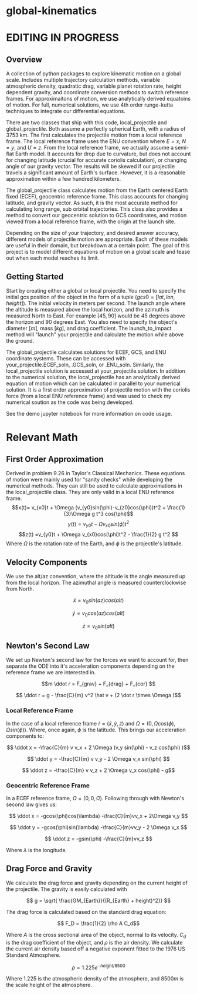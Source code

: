 # global-kinematics
# EDITING IN PROGRESS
## Overview
A collection of python packages to explore kinematic motion on a global scale. Includes multiple trajectory calculation methods, variable atmospheric density, quadratic drag, variable planet rotation rate, height dependent gravity, and coordinate conversion methods to switch reference frames. For approximaitons of motion, we use analytically derived equatoins of motion. For full, numerical solutions, we use 4th order runge-kutta techniques to integrate our differential equations.

There are two classes that ship with this code, local_projectile and global_projectile. Both assume a perfectly spherical Earth, with a radius of $3753$ km. The first calculates the projectile motion from a local reference frame. The local reference frame uses the ENU convention where $E=x$, $N=y$, and $U=z$. From the local reference frame, we actually assume a semi-flat Earth model. It accounts for drop due to curvature, but does not account for changing latitude (crucial for accurate coriolis calculation), or changing angle of our gravity vector. The results will be skewed if our projectile travels a significant amount of Earth's surface. However, it is a reasonable approximation within a few hundred kilometers.

The global_projectile class calculates motion from the Earth centered Earth fixed (ECEF), geocentric reference frame. This class accounts for changing latitude, and gravity vector. As such, it is the most accurate method for calculating long range, sub orbital trajectories. This class also provides a method to convert our geocentric solution to GCS coordinates, and motion viewed from a local reference frame, with the origin at the launch site.

Depending on the size of your trajectory, and desired answer accuracy, different models of projectile motion are appropriate. Each of these models are useful in their domain, but breakdown at a certain point. The goal of this project is to model different equations of motion on a global scale and tease out when each model reaches its limit.

## Getting Started
Start by creating either a global or local projectile. You need to specify the initial gcs position of the object in the form of a tuple ($gcs0 = [lat,lon,height]$). The initial velocity in meters per second. The launch angle where the altitude is measured above the local horizon, and the azimuth is measured North to East. For example $[45,90]$ would be $45$ degrees above the horizon and $90$ degrees East. You also need to specify the object's diameter $[m]$, mass $[kg]$, and drag coefficient. The launch_to_impact method will "launch" your projectile and calculate the motion while above the ground.

The global_projectile calculates solutions for ECEF, GCS, and ENU coordinate systems. These can be accessed with your_projectile.ECEF_soln, .GCS_soln, or .ENU_soln. Similarly, the local_projectile solution is accessed at your_projectile.solution. In addition to the numerical solution, the local_projectile has an analytically derived equation of motion which can be calculated in parallel to your numerical solution. It is a first order approximation of projectile motion with the coriolis force (from a local ENU reference frame) and was used to check my numerical soution as the code was being developed.

See the demo jupyter notebook for more information on code usage.

# Relevant Math
## First Order Approximation
Derived in problem 9.26 in Taylor's Classical Mechanics. These equations of motion were mainly used for "sanity checks" while developing the numerical methods. They can still be used to calculate approximations in the local_projectile class. They are only valid in a local ENU reference frame. 
$$x(t)= v_{x0}t + \Omega (v_{y0}sin(\phi)-v_{z0}cos(\phi))t^2 + \frac{1}{3}\Omega g t^3 cos(\phi)$$
$$y(t) =v_{y0}t - \Omega v_{x0}sin(\phi)t^2 $$
$$z(t) =v_{y0}t + \Omega v_{x0}cos(\phi)t^2 - \frac{1}{2} g t^2 $$
Where $\Omega$ is the rotation rate of the Earth, and $\phi$ is the projectile's latitude.

## Velocity Components
We use the alt/az convention, where the altitude is the angle measured up from the local horizon. The azimuthal angle is measured counterclockwise from North.

$$ \dot x = v_0 sin(az) cos(alt) $$

$$ \dot y = v_0 cos(az) cos(alt) $$

$$ \dot z = v_0 sin(alt) $$

## Newton's Second Law
We set up Newton's second law for the forces we want to account for, then separate the ODE into it's acceleration components depending on the reference frame we are interested in.

$$m \ddot r = F_{grav} + F_{drag} + F_{cor} $$

$$ \ddot r = g - \frac{C}{m} v^2 \hat v + (2 \dot r \times \Omega )$$

### Local Reference Frame
In the case of a local reference frame $\dot r = (\dot x, \dot y, \dot z)$ and $\Omega = (0, \Omega cos(\phi), \Omega sin(\phi))$. Where, once again, $\phi$ is the latitude. This brings our acceleration components to:

$$ \ddot x = -\frac{C}{m} v v_x + 2 \Omega (v_y sin(\phi) - v_z cos(\phi) )$$  

$$ \ddot y = -\frac{C}{m} v v_y - 2 \Omega v_x sin(\phi) $$

$$ \ddot z = -\frac{C}{m} v v_z + 2 \Omega v_x cos(\phi) - g$$

### Geocentric Reference Frame
In a ECEF reference frame, $\Omega = (0,0,\Omega)$. Following through with Newton's second law gives us:

$$ \ddot x = -gcos(\phi)cos(\lambda) -\frac{C}{m}vv_x + 2\Omega v_y $$

$$ \ddot y = -gcos(\phi)sin(\lambda) -\frac{C}{m}vv_y - 2 \Omega v_x $$

$$ \ddot z = -gsin(\phi) -\frac{C}{m}vv_z $$

Where $\lambda$ is the longitude.

## Drag Force and Gravity
We calculate the drag force and gravity depending on the current height of the projectile. The gravity is easily calculated with

$$ g = \sqrt{ \frac{GM_{Earth}}{(R_{Earth} + height)^2}} $$

The drag force is calculated based on the standard drag equation:

$$ F_D = \frac{1}{2} \rho A C_d$$

Where $A$ is the cross sectional area of the object, normal to its velocity. $C_d$ is the drag coefficient of the object, and $\rho$ is the air density. We calculate the current air density based off a negative exponent fitted to the 1976 US Standard Atmosphere.

$$ \rho = 1.225 e^{-height/8500} $$

Where   $1.225$ is the atmospheric density of the atmosphere, and $8500 m$ is the scale height of the atmosphere.
